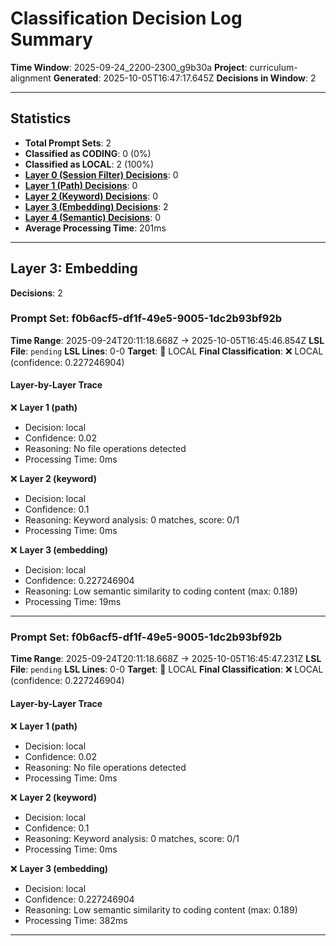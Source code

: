 # Classification Decision Log Summary

**Time Window**: 2025-09-24_2200-2300_g9b30a
**Project**: curriculum-alignment
**Generated**: 2025-10-05T16:47:17.645Z
**Decisions in Window**: 2

---

## Statistics

- **Total Prompt Sets**: 2
- **Classified as CODING**: 0 (0%)
- **Classified as LOCAL**: 2 (100%)
- **[Layer 0 (Session Filter) Decisions](#layer-0-session-filter)**: 0
- **[Layer 1 (Path) Decisions](#layer-1-path)**: 0
- **[Layer 2 (Keyword) Decisions](#layer-2-keyword)**: 0
- **[Layer 3 (Embedding) Decisions](#layer-3-embedding)**: 2
- **[Layer 4 (Semantic) Decisions](#layer-4-semantic)**: 0
- **Average Processing Time**: 201ms

---

## Layer 3: Embedding

**Decisions**: 2

### Prompt Set: f0b6acf5-df1f-49e5-9005-1dc2b93bf92b

**Time Range**: 2025-09-24T20:11:18.668Z → 2025-10-05T16:45:46.854Z
**LSL File**: `pending`
**LSL Lines**: 0-0
**Target**: 📍 LOCAL
**Final Classification**: ❌ LOCAL (confidence: 0.227246904)

#### Layer-by-Layer Trace

❌ **Layer 1 (path)**
- Decision: local
- Confidence: 0.02
- Reasoning: No file operations detected
- Processing Time: 0ms

❌ **Layer 2 (keyword)**
- Decision: local
- Confidence: 0.1
- Reasoning: Keyword analysis: 0 matches, score: 0/1
- Processing Time: 0ms

❌ **Layer 3 (embedding)**
- Decision: local
- Confidence: 0.227246904
- Reasoning: Low semantic similarity to coding content (max: 0.189)
- Processing Time: 19ms

---

### Prompt Set: f0b6acf5-df1f-49e5-9005-1dc2b93bf92b

**Time Range**: 2025-09-24T20:11:18.668Z → 2025-10-05T16:45:47.231Z
**LSL File**: `pending`
**LSL Lines**: 0-0
**Target**: 📍 LOCAL
**Final Classification**: ❌ LOCAL (confidence: 0.227246904)

#### Layer-by-Layer Trace

❌ **Layer 1 (path)**
- Decision: local
- Confidence: 0.02
- Reasoning: No file operations detected
- Processing Time: 0ms

❌ **Layer 2 (keyword)**
- Decision: local
- Confidence: 0.1
- Reasoning: Keyword analysis: 0 matches, score: 0/1
- Processing Time: 0ms

❌ **Layer 3 (embedding)**
- Decision: local
- Confidence: 0.227246904
- Reasoning: Low semantic similarity to coding content (max: 0.189)
- Processing Time: 382ms

---

